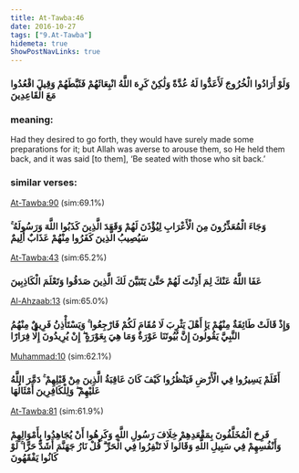 ```yaml
---
title: At-Tawba:46
date: 2016-10-27
tags: ["9.At-Tawba"]
hidemeta: true 
ShowPostNavLinks: true 
---
```

### وَلَوْ أَرَادُوا الْخُرُوجَ لَأَعَدُّوا لَهُ عُدَّةً وَلَٰكِنْ كَرِهَ اللَّهُ انْبِعَاثَهُمْ فَثَبَّطَهُمْ وَقِيلَ اقْعُدُوا مَعَ الْقَاعِدِينَ
### meaning: 
Had they desired to go forth, they would have surely made some preparations for it; but Allah was averse to arouse them, so He held them back, and it was said [to them], ‘Be seated with those who sit back.’
### similar verses: 

[At-Tawba:90](/9/90) (sim:69.1%)

### وَجَاءَ الْمُعَذِّرُونَ مِنَ الْأَعْرَابِ لِيُؤْذَنَ لَهُمْ وَقَعَدَ الَّذِينَ كَذَبُوا اللَّهَ وَرَسُولَهُ ۚ سَيُصِيبُ الَّذِينَ كَفَرُوا مِنْهُمْ عَذَابٌ أَلِيمٌ

[At-Tawba:43](/9/43) (sim:65.2%)

### عَفَا اللَّهُ عَنْكَ لِمَ أَذِنْتَ لَهُمْ حَتَّىٰ يَتَبَيَّنَ لَكَ الَّذِينَ صَدَقُوا وَتَعْلَمَ الْكَاذِبِينَ

[Al-Ahzaab:13](/33/13) (sim:65.0%)

### وَإِذْ قَالَتْ طَائِفَةٌ مِنْهُمْ يَا أَهْلَ يَثْرِبَ لَا مُقَامَ لَكُمْ فَارْجِعُوا ۚ وَيَسْتَأْذِنُ فَرِيقٌ مِنْهُمُ النَّبِيَّ يَقُولُونَ إِنَّ بُيُوتَنَا عَوْرَةٌ وَمَا هِيَ بِعَوْرَةٍ ۖ إِنْ يُرِيدُونَ إِلَّا فِرَارًا

[Muhammad:10](/47/10) (sim:62.1%)

### أَفَلَمْ يَسِيرُوا فِي الْأَرْضِ فَيَنْظُرُوا كَيْفَ كَانَ عَاقِبَةُ الَّذِينَ مِنْ قَبْلِهِمْ ۚ دَمَّرَ اللَّهُ عَلَيْهِمْ ۖ وَلِلْكَافِرِينَ أَمْثَالُهَا

[At-Tawba:81](/9/81) (sim:61.9%)

### فَرِحَ الْمُخَلَّفُونَ بِمَقْعَدِهِمْ خِلَافَ رَسُولِ اللَّهِ وَكَرِهُوا أَنْ يُجَاهِدُوا بِأَمْوَالِهِمْ وَأَنْفُسِهِمْ فِي سَبِيلِ اللَّهِ وَقَالُوا لَا تَنْفِرُوا فِي الْحَرِّ ۗ قُلْ نَارُ جَهَنَّمَ أَشَدُّ حَرًّا ۚ لَوْ كَانُوا يَفْقَهُونَ
